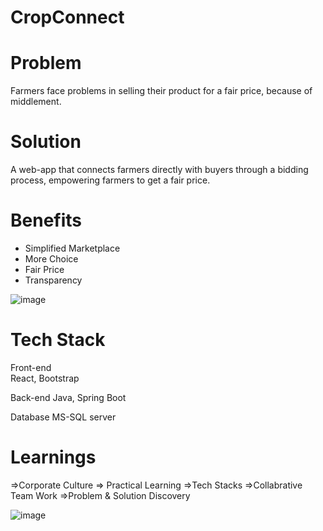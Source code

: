 # CropConnect

# Problem
Farmers face problems in selling their product for a fair price, because of middlement.

# Solution
A web-app that connects farmers directly with buyers through a bidding process, empowering farmers to get a fair price.

# Benefits
* Simplified Marketplace
* More Choice
* Fair Price
* Transparency

![image](https://github.com/user-attachments/assets/3664441f-cb67-43a3-96ac-a9b10c12a6ed)

# Tech Stack
Front-end  
React, Bootstrap

Back-end 
Java, Spring Boot

Database 
MS-SQL server 


# Learnings
=>Corporate Culture
=> Practical Learning
=>Tech Stacks
=>Collabrative Team Work
=>Problem & Solution Discovery

![image](https://github.com/user-attachments/assets/9270ce37-c94f-440d-a680-662a642c3d6e)









